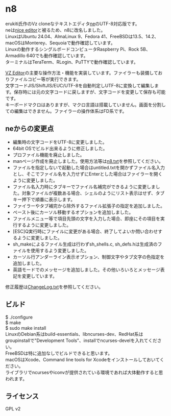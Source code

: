 n8
====

erukiti氏作のVz cloneなテキストエディタ[ne](https://github.com/erukiti/ne)のUTF-8対応版です。  
neは[nice editor](https://ne.di.unimi.it/)と被るため、n8に改名しました。  
LinuxはUbuntu 24.04、AlmaLinux 9、Fedora 41、FreeBSDは13.5、14.2、macOSはMonterey、Sequoiaで動作確認しています。  
Linuxの動作するシングルボードコンピュータRaspberry Pi、Rock 5B、Armadillo 640でも動作確認しています。  
ターミナルはTeraTerm、RLogin、PuTTYで動作確認しています。  

[VZ Editor](https://github.com/vcraftjp/VZEditor)の主要な操作方法・機能を実装しています。ファイラーも装備しておりファイルコピー等が実行できます。  
文字コードJIS/ShiftJIS/EUC/UTF-8を自動判定しUTF-8に変換して編集します。保存時には元の文字コードに戻しますが、文字コードを変更して保存も可能です。  
キーボードマクロはありますが、マクロ言語は搭載していません。画面を分割しての編集はできません。ファイラーの操作体系はFD系です。  

## neからの変更点
- 編集時の文字コードをUTF-8に変更しました。  
- 64bit OSでビルド出来るように修正しました。  
- プロファイル機能を廃止しました。  
- manページ作成を廃止しました。使用方法等は[n8.txt](https://github.com/nanshiki/n8/blob/main/n8.txt)を参照してください。  
- ファイルを指定しないで起動した場合はuntitled.txtを開かずファイル名入力とし、そこでファイル名を入力せずにEnterとした場合はファイラーを開くように変更しました。  
- ファイル名入力時にタブキーでファイル名補完ができるように変更しました。対象ファイルが複数ある場合、シェルのようにリスト表示はせず、タブキー押下で順番に表示します。  
- ファイラーやタブ補完から除外するファイル拡張子の指定を追加しました。  
- ペースト後にカーソル移動するオプションを追加しました。  
- ファイルメニュー等で項目先頭の文字を入力した場合、即座にその項目を実行するように変更しました。  
- [ESC]Q実行時にファイルに変更がある場合、終了してよいか問い合わせするように変更しました。  
- sh_makeによるファイル生成は行わずsh_shells.c, sh_defs.hは生成済のファイルを使用するよう変更しました。  
- カーソル行アンダーライン表示オプション、制御文字やタブ文字の色指定を追加しました。  
- 英語モードでのメッセージを追加しました。その他いろいろとメッセージ表記を変更しています。  

修正履歴は[ChangeLog.txt](https://github.com/nanshiki/n8/blob/main/ChangeLog.txt)を参照してください。  

## ビルド
$ ./configure  
$ make  
$ sudo make install  
LinuxのDebian系はbuild-essentials、libncurses-dev、RedHat系はgroupinstallで"Development Tools"、installでncurses-develを入れてください。  
FreeBSDは特に追加なしでビルドできると思います。  
macOSはXcode、Command line tools for Xcodeをインストールしておいてください。  
ライブラリでncursesやiconvが提供されている環境であれば大体動作すると思われます。  

## ライセンス
GPL v2
